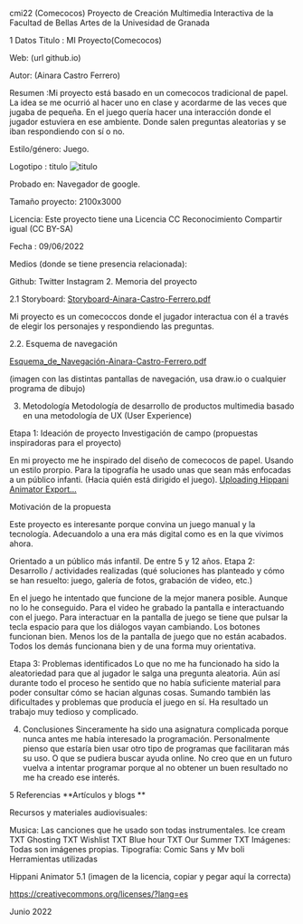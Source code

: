 cmi22
(Comecocos)
Proyecto de Creación Multimedia Interactiva de la Facultad de Bellas Artes de la Univesidad de Granada

1 Datos
Titulo : MI Proyecto(Comecocos)

Web: (url github.io)

Autor: (Ainara Castro Ferrero)

Resumen :Mi proyecto está basado en un comecocos tradicional de papel. La idea se me ocurrió al hacer uno en clase y acordarme de las veces que jugaba de pequeña. En el juego quería hacer una interacción donde el jugador estuviera en ese ambiente. Donde salen preguntas aleatorias y se iban respondiendo con sí o no.

Estilo/género: Juego.

Logotipo : titulo ![titulo ](https://user-images.githubusercontent.com/106830323/172915532-2f37b808-fbab-4a76-a8fa-3804722f2ba2.png)




Probado en: Navegador de google. 

Tamaño proyecto: 2100x3000

Licencia: Este proyecto tiene una Licencia CC Reconocimiento Compartir igual (CC BY-SA)

Fecha : 09/06/2022

Medios (donde se tiene presencia relacionada):

Github:
Twitter
Instagram
2. Memoria del proyecto


2.1 Storyboard:
[Storyboard-Ainara-Castro-Ferrero.pdf](https://github.com/ainaracastro/ainaracastro.github.io/files/8872857/Storyboard-Ainara-Castro-Ferrero.pdf)


Mi proyecto es un comecoccos donde el jugador interactua con él a través de elegir los personajes y respondiendo las preguntas.

2.2. Esquema de navegación

[Esquema_de_Navegación-Ainara-Castro-Ferrero.pdf](https://github.com/ainaracastro/ainaracastro.github.io/files/8872841/Esquema_de_Navegacion-Ainara-Castro-Ferrero.pdf)

(imagen con las distintas pantallas de navegación, usa draw.io o cualquier programa de dibujo)


3. Metodología
Metodología de desarrollo de productos multimedia basado en una metodología de UX (User Experience)

Etapa 1: Ideación de proyecto
Investigación de campo (propuestas inspiradoras para el proyecto)

En mi proyecto me he inspirado del diseño de comecocos de papel. Usando un estilo prorpio. Para la tipografía he usado unas que sean más enfocadas a un público infanti. (Hacia quién está dirigido el juego). 
[Uploading Hippani Animator Export…]()

Motivación de la propuesta

Este proyecto es interesante porque convina un juego manual y la tecnología. Adecuandolo a una era más digital como es en la que vivimos ahora.


Orientado a un público más infantil. De entre 5 y 12 años.
Etapa 2: Desarrollo / actividades realizadas
(qué soluciones has planteado y cómo se han resuelto: juego, galería de fotos, grabación de video, etc.)


En el juego he intentado que funcione de la mejor manera posible. Aunque no lo he conseguido. Para el video he grabado la pantalla e interactuando con el juego. Para interactuar en la pantalla de juego se tiene que pulsar la tecla espacio para que los diálogos vayan cambiando. Los botones funcionan bien. Menos los de la pantalla de juego que no están acabados. Todos los demás funcionana bien y de una forma muy orientativa.

Etapa 3: Problemas identificados
Lo que no me ha funcionado ha sido la aleatoriedad para que al jugador le salga una pregunta aleatoria. Aún así durante todo el proceso he sentido que no había suficiente material para poder consultar cómo se hacian algunas cosas. Sumando también las dificultades y problemas que producía el juego en sí. Ha resultado un trabajo muy tedioso y complicado.

4. Conclusiones
Sinceramente ha sido una asignatura complicada porque nunca antes me había interesado la programación. Personalmente pienso que estaría bien usar otro tipo de programas que facilitaran más su uso. O que se pudiera buscar ayuda online. No creo que en un futuro vuelva a intentar programar porque al no obtener un buen resultado no me ha creado ese interés.

5 Referencias
**Artículos y blogs **

Recursos y materiales audiovisuales:

Musica: Las canciones que he usado son todas instrumentales.
Ice cream TXT
Ghosting TXT
Wishlist TXT
Blue hour TXT
Our Summer TXT
Imágenes: Todas son imágenes propias.
Tipografía: Comic Sans y Mv boli
Herramientas utilizadas

Hippani Animator 5.1
(imagen de la licencia, copiar y pegar aquí la correcta)

https://creativecommons.org/licenses/?lang=es

Junio 2022
